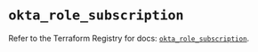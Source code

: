 # `okta_role_subscription`

Refer to the Terraform Registry for docs: [`okta_role_subscription`](https://registry.terraform.io/providers/okta/okta/4.17.0/docs/resources/role_subscription).
